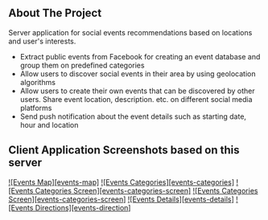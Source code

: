 ## About The Project

Server application for social events recommendations based on locations and user's interests.

- Extract public events from Facebook for creating an event database and group them on predefined categories
- Allow users to discover social events in their area by using geolocation algorithms
- Allow users to create their own events that can be discovered by other users. Share event location, description. etc. on different social media platforms
- Send push notification about the event details such as starting date, hour and location

## Client Application Screenshots based on this server

[![Events Map][events-map]](https://drive.google.com/file/d/1ueeb3G0rYQtpEvVcpK1pGevLSL9jE1s8/view?usp=sharing)
[![Events Categories][events-categories]](https://drive.google.com/file/d/1jPFGiV9AFPlbEZAqJeEq3b8_4O_55vZ9/view?usp=sharing)
[![Events Categories Screen][events-categories-screen]](https://drive.google.com/file/d/19MbPgGRbzyUA8vn92qGaklo37C8W6Gxf/view?usp=sharing)
[![Events Categories Screen][events-categories-screen]](https://drive.google.com/file/d/19MbPgGRbzyUA8vn92qGaklo37C8W6Gxf/view?usp=sharing)
[![Events Details][events-details]](https://drive.google.com/file/d/1D5y3otM4HfBmw3fHJ7bqb6i8mNjJ4Xhn/view?usp=sharing)
[![Events Directions][events-direction]](https://drive.google.com/file/d/1nn_6Z7053ucpUPSZrb4HGiSVheLLxKnn/view?usp=sharing)
